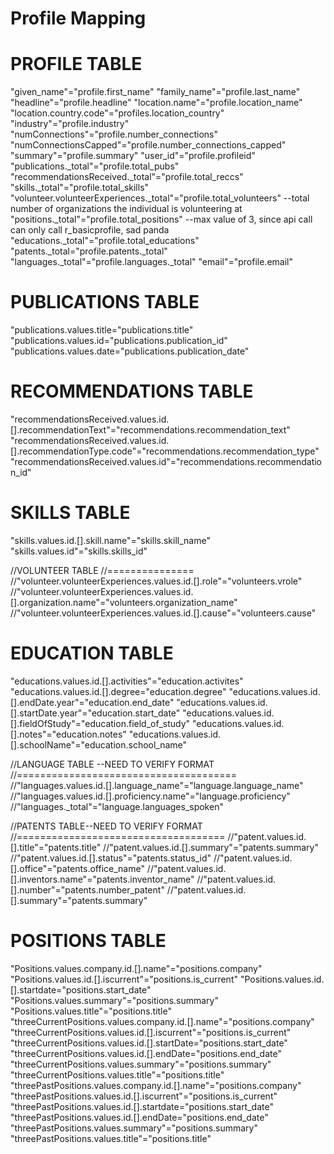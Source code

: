 Profile Mapping
===============

PROFILE TABLE
=============
"given_name"="profile.first_name"
"family_name"="profile.last_name"
"headline"="profile.headline"
"location.name"="profile.location_name"
"location.country.code"="profiles.location_country"
"industry"="profile.industry"
"numConnections"="profile.number_connections"
"numConnectionsCapped"="profile.number_connections_capped"
"summary"="profile.summary"
"user_id"="profile.profileid"
"publications._total"="profile.total_pubs"
"recommendationsReceived._total"="profile.total_reccs"
"skills._total"="profile.total_skills"
"volunteer.volunteerExperiences._total"="profile.total_volunteers" --total number of organizations the individual is volunteering at
"positions._total"="profile.total_positions" --max value of 3, since api call can only call r_basicprofile, sad panda
"educations._total"="profile.total_educations"
"patents._total="profile.patents._total"
"languages._total"="profile.languages._total"
"email"="profile.email"

PUBLICATIONS TABLE
==================
"publications.values.title="publications.title"
"publications.values.id="publications.publication_id"
"publications.values.date="publications.publication_date"


RECOMMENDATIONS TABLE
=====================
"recommendationsReceived.values.id.[].recommendationText"="recommendations.recommendation_text"
"recommendationsReceived.values.id.[].recommendationType.code"="recommendations.recommendation_type"
"recommendationsReceived.values.id"="recommendations.recommendation_id"


SKILLS TABLE
============
"skills.values.id.[].skill.name"="skills.skill_name"
"skills.values.id"="skills.skills_id"

//VOLUNTEER TABLE
//===============
//"volunteer.volunteerExperiences.values.id.[].role"="volunteers.vrole"
//"volunteer.volunteerExperiences.values.id.[].organization.name"="volunteers.organization_name"
//"volunteer.volunteerExperiences.values.id.[].cause"="volunteers.cause" 

EDUCATION TABLE
===============
"educations.values.id.[].activities"="education.activites"
"educations.values.id.[].degree="education.degree"
"educations.values.id.[].endDate.year"="education.end_date"
"educations.values.id.[].startDate.year"="education.start_date"
"educations.values.id.[].fieldOfStudy"="education.field_of_study"
"educations.values.id.[].notes"="education.notes"
"educations.values.id.[].schoolName"="education.school_name"

//LANGUAGE TABLE --NEED TO VERIFY FORMAT
//======================================
//"languages.values.id.[].language_name"="language.language_name"
//"languages.values.id.[].proficiency.name"="language.proficiency"
//"languages._total"="language.languages_spoken"


//PATENTS TABLE--NEED TO VERIFY FORMAT
//====================================
//"patent.values.id.[].title"="patents.title"
//"patent.values.id.[].summary"="patents.summary"
//"patent.values.id.[].status"="patents.status_id"
//"patent.values.id.[].office"="patents.office_name"
//"patent.values.id.[].inventors.name"="patents.inventor_name"
//"patent.values.id.[].number"="patents.number_patent"
//"patent.values.id.[].summary"="patents.summary"

POSITIONS TABLE
===============
"Positions.values.company.id.[].name"="positions.company"
"Positions.values.id.[].iscurrent"="positions.is_current"
"Positions.values.id.[].startdate="positions.start_date"
"Positions.values.summary"="positions.summary"
"Positions.values.title"="positions.title"
"threeCurrentPositions.values.company.id.[].name"="positions.company"
"threeCurrentPositions.values.id.[].iscurrent"="positions.is_current"
"threeCurrentPositions.values.id.[].startDate="positions.start_date"
"threeCurrentPositions.values.id.[].endDate="positions.end_date"
"threeCurrentPositions.values.summary"="positions.summary"
"threeCurrentPositions.values.title"="positions.title"
"threePastPositions.values.company.id.[].name"="positions.company"
"threePastPositions.values.id.[].iscurrent"="positions.is_current"
"threePastPositions.values.id.[].startdate="positions.start_date"
"threePastPositions.values.id.[].endDate="positions.end_date"
"threePastPositions.values.summary"="positions.summary"
"threePastPositions.values.title"="positions.title"





























